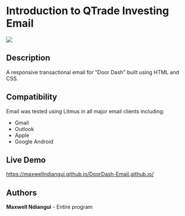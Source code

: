# Introduction to QTrade Investing Email

 [![](https://github.com/maxwellndiangui/DoorDash-Email/blob/main/img/DoorDash-Campaign.png)](https://maxwellndiangui.github.io/DoorDash-Email.github.io/)

## Description

 A responsive transactional email for "Door Dash" built using HTML and CSS.

## Compatibility

 Email was tested using Litmus in all major email clients including:

 * Gmail
 * Outlook 
 * Apple 
 * Google Android

## Live Demo

 https://maxwellndiangui.github.io/DoorDash-Email.github.io/
 
## Authors

 **Maxwell Ndiangui** - Entire program
